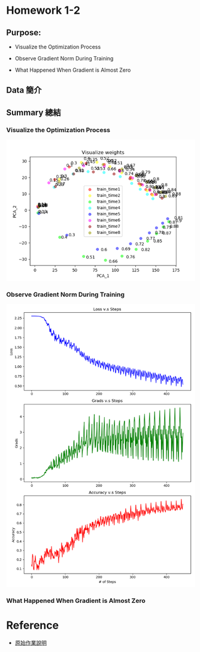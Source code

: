 # Homework 1-2

## Purpose:

* Visualize the Optimization Process

* Observe Gradient Norm During Training

* What Happened When Gradient is Almost Zero


## Data 簡介


## Summary 總結

### Visualize the Optimization Process

![](image/visulization_weights.png)

### Observe Gradient Norm During Training

![](image/visulization_grads.png)

### What Happened When Gradient is Almost Zero


# Reference

* [原始作業說明](https://docs.google.com/presentation/d/1siUFXARYRpNiMeSRwgFbt7mZVjkMPhR5od09w0Z8xaU/edit#slide=id.p3)
